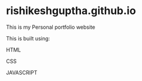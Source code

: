 # rishikeshguptha.github.io
This is my Personal portfolio website

This is built  using:

HTML 

CSS

JAVASCRIPT
